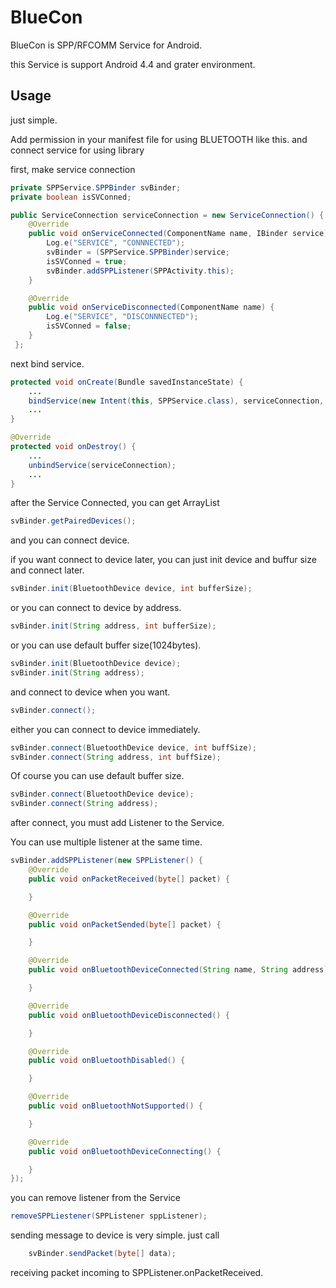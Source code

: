 # BlueCon

BlueCon is SPP/RFCOMM Service for Android.

this Service is support Android 4.4 and grater environment.

## Usage

just simple.

Add permission in your manifest file for using BLUETOOTH like this.
    <uses-permission android:name="android.permission.BLUETOOTH" />
and connect service for using library

first, make service connection
```java
private SPPService.SPPBinder svBinder;
private boolean isSVConned;

public ServiceConnection serviceConnection = new ServiceConnection() {
    @Override
    public void onServiceConnected(ComponentName name, IBinder service) {
        Log.e("SERVICE", "CONNNECTED");
        svBinder = (SPPService.SPPBinder)service;
        isSVConned = true;
        svBinder.addSPPListener(SPPActivity.this);
    }

    @Override
    public void onServiceDisconnected(ComponentName name) {
        Log.e("SERVICE", "DISCONNNECTED");
        isSVConned = false;
    }
 };
```
next bind service.
```java
protected void onCreate(Bundle savedInstanceState) {
    ...
    bindService(new Intent(this, SPPService.class), serviceConnection, BIND_AUTO_CREATE);
    ...
}

@Override
protected void onDestroy() {
    ...
    unbindService(serviceConnection);
    ...
}
```

after the Service Connected, you can get ArrayList<PairedDevice>
```java
svBinder.getPairedDevices();
```
and you can connect device.

if you want connect to device later, you can just init device and buffur size and connect later.
```java
svBinder.init(BluetoothDevice device, int bufferSize);
```

or you can connect to device by address.
```java
svBinder.init(String address, int bufferSize);
```

or you can use default buffer size(1024bytes).
```java
svBinder.init(BluetoothDevice device);
svBinder.init(String address);
```

and connect to device when you want.
```java
svBinder.connect();
```

either you can connect to device immediately.
```java
svBinder.connect(BluetoothDevice device, int buffSize);
svBinder.connect(String address, int buffSize);
```

Of course you can use default buffer size.
```java
svBinder.connect(BluetoothDevice device);
svBinder.connect(String address);
```

after connect, you must add Listener to the Service.

You can use multiple listener at the same time.
```java
svBinder.addSPPListener(new SPPListener() {
    @Override
    public void onPacketReceived(byte[] packet) {

    }

    @Override
    public void onPacketSended(byte[] packet) {

    }

    @Override
    public void onBluetoothDeviceConnected(String name, String address) {

    }

    @Override
    public void onBluetoothDeviceDisconnected() {

    }

    @Override
    public void onBluetoothDisabled() {

    }

    @Override
    public void onBluetoothNotSupported() {

    }

    @Override
    public void onBluetoothDeviceConnecting() {

    }
});
```
you can remove listener from the Service
```java
removeSPPLiestener(SPPListener sppListener);
```

sending message to device is very simple. just call
```java
    svBinder.sendPacket(byte[] data);
```
receiving packet incoming to SPPListener.onPacketReceived.